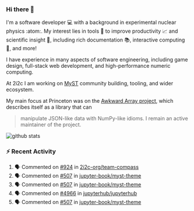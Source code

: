 ### Hi there 👋 

I'm a software developer 💻 with a background in experimental nuclear physics :atom:. My interest lies in tools :wrench: to improve productivity :chart_with_upwards_trend: and scientific insight :telescope:, including rich documentation 📚, interactive computing 🧮, and more! 

I have experience in many aspects of software engineering, including game design, full-stack web development, and high-performance numeric computing. 

At 2i2c I am working on [MyST](https://github.com/jupyter-book/mystmd) community building, tooling, and wider ecosystem. 

My main focus at Princeton was on the [Awkward Array project](awkward-array.org/), which describes itself as a library that can 
> manipulate JSON-like data with NumPy-like idioms. I remain an active maintainer of the project. 

![github stats](https://github-readme-stats.vercel.app/api?username=agoose77&show_icons=true&hide_rank=true&hide_title=true&bg_color=30,e76445,904e95&text_color=efe3ec&icon_color=efe3ec)
<!--
**agoose77/agoose77** is a ✨ _special_ ✨ repository because its `README.md` (this file) appears on your GitHub profile.

Here are some ideas to get you started:

- 🔭 I’m currently working on ...
- 🌱 I’m currently learning ...
- 👯 I’m looking to collaborate on ...
- 🤔 I’m looking for help with ...
- 💬 Ask me about ...
- 📫 How to reach me: ...
- 😄 Pronouns: ...
- ⚡ Fun fact: ...
-->

### :zap: Recent Activity

<!--START_SECTION:activity-->
1. 🗣 Commented on [#924](https://github.com/2i2c-org/team-compass/pull/924#issuecomment-2549033522) in [2i2c-org/team-compass](https://github.com/2i2c-org/team-compass)
2. 🗣 Commented on [#507](https://github.com/jupyter-book/myst-theme/issues/507#issuecomment-2549028702) in [jupyter-book/myst-theme](https://github.com/jupyter-book/myst-theme)
3. 🗣 Commented on [#507](https://github.com/jupyter-book/myst-theme/issues/507#issuecomment-2548977290) in [jupyter-book/myst-theme](https://github.com/jupyter-book/myst-theme)
4. 🗣 Commented on [#4966](https://github.com/jupyterhub/jupyterhub/pull/4966#issuecomment-2548968911) in [jupyterhub/jupyterhub](https://github.com/jupyterhub/jupyterhub)
5. 🗣 Commented on [#507](https://github.com/jupyter-book/myst-theme/issues/507#issuecomment-2548801751) in [jupyter-book/myst-theme](https://github.com/jupyter-book/myst-theme)
<!--END_SECTION:activity-->
